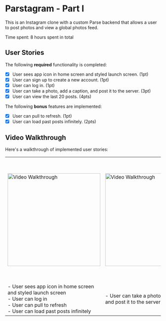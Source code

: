 # Parstagram - Part I

This is an Instagram clone with a custom Parse backend that allows a user to post photos and view a global photos feed.

Time spent: 8 hours spent in total

## User Stories

The following **required** functionality is completed:

- [X] User sees app icon in home screen and styled launch screen. (1pt)
- [X] User can sign up to create a new account. (1pt)
- [X] User can log in. (1pt)
- [X] User can take a photo, add a caption, and post it to the server. (3pt)
- [X] User can view the last 20 posts. (4pts)

The following **bonus** features are implemented:

- [X] User can pull to refresh. (1pt)
- [X] User can load past posts infinitely. (2pts)

## Video Walkthrough

Here's a walkthrough of implemented user stories:





<table>
  <tr>
    <td><img src='http://g.recordit.co/uLgRMHOzML.gif' title='Video Walkthrough' width='300' alt='Video Walkthrough' /></td>
    <td><img src='http://g.recordit.co/7cWxp4uS7O.gif' title='Video Walkthrough' width='300' alt='Video Walkthrough' /></td>
    <td><img src='http://g.recordit.co/4g2wTiscAi.gif' title='Video Walkthrough' width='400' alt='Video Walkthrough' /></td>
  </tr>
  <tr>
    <td>- User sees app icon in home screen and styled launch screen<br>- User can log in</br>- User can pull to refresh<br>- User can load past posts infinitely</td>
    <td>- User can take a photo, add a caption, and post it to the server</td>
    <td>- User can sign up to create a new account</td>
  </tr>


